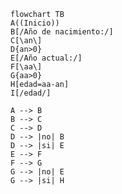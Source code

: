 ``` mermaid 
flowchart TB
A((Inicio))
B[/Año de nacimiento:/]
C[\an\]
D{an>0}
E[/Año actual:/]
F[\aa\]
G{aa>0}
H[edad=aa-an]
I[/edad/]

A --> B
B --> C
C --> D
D --> |no| B
D --> |si| E
E --> F
F --> G
G --> |no| E
G --> |si| H

```
<!--
dfd para calcular tu edad en base a años ingresados
por teclado
-->
<!--stackedit_data:
eyJoaXN0b3J5IjpbMTA5MzY1NzQ1OSwtMjA4ODc0NjYxMl19
-->
